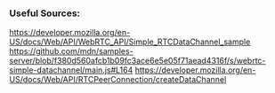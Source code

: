 ### Useful Sources:

https://developer.mozilla.org/en-US/docs/Web/API/WebRTC_API/Simple_RTCDataChannel_sample
https://github.com/mdn/samples-server/blob/f380d560afcb1b09fc3ace6e5e05f71aead4316f/s/webrtc-simple-datachannel/main.js#L164
https://developer.mozilla.org/en-US/docs/Web/API/RTCPeerConnection/createDataChannel
